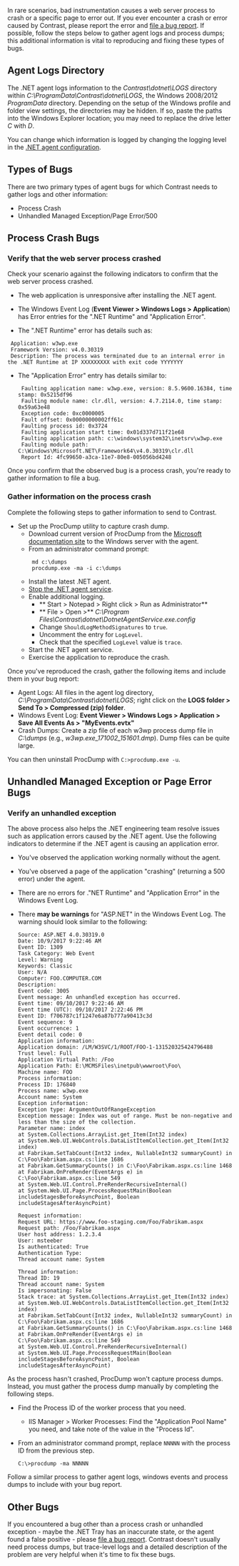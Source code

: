 <!--
title: "Get .NET Agent Logs"
description: "Instructions on using .NET agent logs"
tags: "troubleshoot configuration logging agent .Net"
-->

In rare scenarios, bad instrumentation causes a web server process to crash or a specific page to error out. If you ever encounter a crash or error caused by Contrast, please report the error and [file a bug report](mailto:bugs@contrastsecurity.com). If possible, follow the steps below to gather agent logs and process dumps; this additional information is vital to reproducing and fixing these types of bugs. 

## Agent Logs Directory

The .NET agent logs information to the *Contrast\dotnet\LOGS* directory within *C:\ProgramData\Contrast\dotnet\LOGS*, the Windows 2008/2012 *ProgramData* directory. Depending on the setup of the Windows profile and folder view settings, the directories may be hidden. If so, paste the paths into the Windows Explorer location; you may need to replace the drive letter *C* with *D*.

You can change which information is logged by changing the logging level in the [.NET agent configuration](installation-netconfig.html).

## Types of Bugs

There are two primary types of agent bugs for which Contrast needs to gather logs and other information:    

* Process Crash
* Unhandled Managed Exception/Page Error/500

## Process Crash Bugs

### Verify that the web server process crashed 

Check your scenario against the following indicators to confirm that the web server process crashed. 

* The web application is unresponsive after installing the .NET agent.

* The Windows Event Log (**Event Viewer > Windows Logs > Application**) has Error entries for the ".NET Runtime" and "Application Error". 

 * The ".NET Runtime" error has details such as: 

  ```
   Application: w3wp.exe
   Framework Version: v4.0.30319
   Description: The process was terminated due to an internal error in the .NET Runtime at IP XXXXXXXXX with exit code YYYYYYY
  ```

 * The "Application Error" entry has details similar to:

   ```
    Faulting application name: w3wp.exe, version: 8.5.9600.16384, time stamp: 0x5215df96
    Faulting module name: clr.dll, version: 4.7.2114.0, time stamp: 0x59a63e48
    Exception code: 0xc0000005
    Fault offset: 0x00000000002ff61c
    Faulting process id: 0x3724
    Faulting application start time: 0x01d337d711f21e68
    Faulting application path: c:\windows\system32\inetsrv\w3wp.exe
    Faulting module path: C:\Windows\Microsoft.NET\Framework64\v4.0.30319\clr.dll
    Report Id: 4fc99650-a3ca-11e7-80e8-005056bd4248
   ```

Once you confirm that the observed bug is a process crash, you're ready to gather information to file a bug. 

### Gather information on the process crash 

Complete the following steps to gather information to send to Contrast. 

* Set up the ProcDump utility to capture crash dump. 
  * Download current version of ProcDump from the [Microsoft documentation site](https://docs.microsoft.com/en-us/sysinternals/downloads/procdump) to the Windows server with the agent.
  * From an administrator command prompt: 
    ```
     md c:\dumps 
     procdump.exe -ma -i c:\dumps
    ```
  * Install the latest .NET agent.
  * [Stop the .NET agent service](http://127.0.0.1:9000/installation-netusage.html#usage).
  * Enable additional logging. 
     * ** Start > Notepad > Right click > Run as Administrator**
     * ** File > Open >** *C:\Program Files\Contrast\dotnet\DotnetAgentService.exe.config*
     * Change `ShouldLogMethodSignatures` to `true`.
     * Uncomment the entry for `LogLevel`. 
     * Check that the specified `LogLevel` value is `trace`.
  * Start the .NET agent service.
  * Exercise the application to reproduce the crash.

Once you've reproduced the crash, gather the following items and include them in your bug report:

* Agent Logs: All files in the agent log directory, *C:\ProgramData\Contrast\dotnet\LOGS*; right click on the **LOGS folder > Send To > Compressed (zip) folder**.
* Windows Event Log: **Event Viewer > Windows Logs > Application > Save All Events As > "MyEvents.evtx"**
* Crash Dumps: Create a zip file of each w3wp process dump file in *C:\dumps* (e.g., *w3wp.exe_171002_151601.dmp*). Dump files can be quite large.

You can then uninstall ProcDump with `C:>procdump.exe -u`. 

## Unhandled Managed Exception or Page Error Bugs 

### Verify an unhandled exception

The above process also helps the .NET engineering team resolve issues such as application errors caused by the .NET agent. Use the following indicators to determine if the .NET agent is causing an application error. 

* You've observed the application working normally without the agent. 

* You've observed a page of the application "crashing" (returning a 500 error) under the agent. 

* There are no errors for ."NET Runtime" and "Application Error" in the Windows Event Log.

* There **may be warnings** for "ASP.NET" in the Windows Event Log. The warning should look similar to the following:

   ```
   Source: ASP.NET 4.0.30319.0
   Date: 10/9/2017 9:22:46 AM
   Event ID: 1309
   Task Category: Web Event
   Level: Warning
   Keywords: Classic
   User: N/A
   Computer: FOO.COMPUTER.COM
   Description:
   Event code: 3005
   Event message: An unhandled exception has occurred.
   Event time: 09/10/2017 9:22:46 AM
   Event time (UTC): 09/10/2017 2:22:46 PM
   Event ID: f706787c1f1247e6a87b777a90413c3d
   Event sequence: 9
   Event occurrence: 1
   Event detail code: 0
   Application information:
   Application domain: /LM/W3SVC/1/ROOT/FOO-1-131520325424796488
   Trust level: Full
   Application Virtual Path: /Foo
   Application Path: E:\MCMSFiles\inetpub\wwwroot\Foo\
   Machine name: FOO
   Process information:
   Process ID: 176840
   Process name: w3wp.exe
   Account name: System
   Exception information:
   Exception type: ArgumentOutOfRangeException
   Exception message: Index was out of range. Must be non-negative and less than the size of the collection.
   Parameter name: index
   at System.Collections.ArrayList.get_Item(Int32 index)
   at System.Web.UI.WebControls.DataListItemCollection.get_Item(Int32 index)
   at Fabrikam.SetTabCount(Int32 index, NullableInt32 summaryCount) in C:\Foo\Fabrikam.aspx.cs:line 1686
   at Fabrikam.GetSummaryCounts() in C:\Foo\Fabrikam.aspx.cs:line 1468
   at Fabrikam.OnPreRender(EventArgs e) in C:\Foo\Fabrikam.aspx.cs:line 549
   at System.Web.UI.Control.PreRenderRecursiveInternal()
   at System.Web.UI.Page.ProcessRequestMain(Boolean includeStagesBeforeAsyncPoint, Boolean includeStagesAfterAsyncPoint)

   Request information:
   Request URL: https://www.foo-staging.com/Foo/Fabrikam.aspx
   Request path: /Foo/Fabrikam.aspx
   User host address: 1.2.3.4
   User: msteeber
   Is authenticated: True
   Authentication Type: 
   Thread account name: System

   Thread information:
   Thread ID: 19
   Thread account name: System
   Is impersonating: False
   Stack trace: at System.Collections.ArrayList.get_Item(Int32 index)
   at System.Web.UI.WebControls.DataListItemCollection.get_Item(Int32 index)
   at Fabrikam.SetTabCount(Int32 index, NullableInt32 summaryCount) in C:\Foo\Fabrikam.aspx.cs:line 1686
   at Fabrikam.GetSummaryCounts() in C:\Foo\Fabrikam.aspx.cs:line 1468
   at Fabrikam.OnPreRender(EventArgs e) in C:\Foo\Fabrikam.aspx.cs:line 549
   at System.Web.UI.Control.PreRenderRecursiveInternal()
   at System.Web.UI.Page.ProcessRequestMain(Boolean includeStagesBeforeAsyncPoint, Boolean includeStagesAfterAsyncPoint)
   ```

As the process hasn't crashed, ProcDump won't capture process dumps. Instead, you must gather the process dump manually by completing the following steps. 

* Find the Process ID of the worker process that you need. 
  * IIS Manager > Worker Processes: Find the "Application Pool Name" you need, and take note of the value in the "Process Id". 

* From an administrator command prompt, replace `NNNNN` with the process ID from the previous step.

  ```
  C:\>procdump -ma NNNNN
  ```

Follow a similar process to gather agent logs, windows events and process dumps to include with your bug report. 

## Other Bugs

If you encountered a bug other than a process crash or unhandled exception - maybe the .NET Tray has an inaccurate state, or the agent found a false positive - please [file a bug report](mailto:bugs@contrastsecurity.com). Contrast doesn't usually need process dumps, but trace-level logs and a detailed description of the problem are very helpful when it's time to fix these bugs.  

